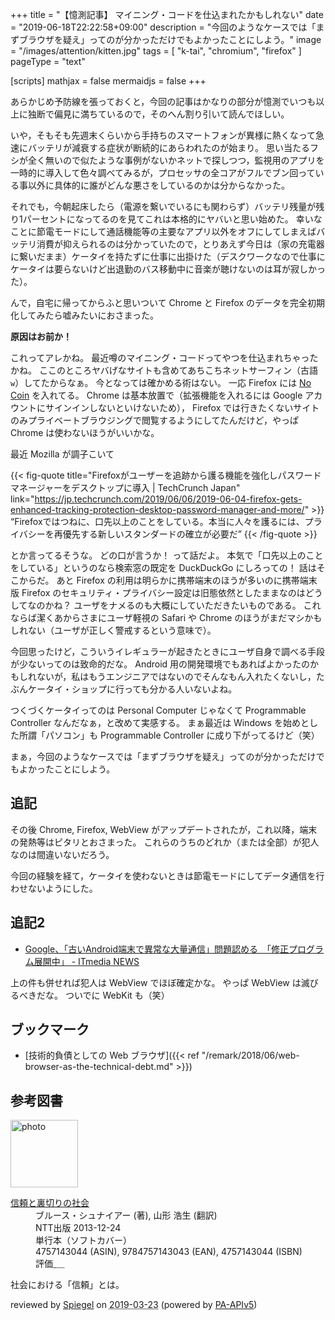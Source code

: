 +++
title = "【憶測記事】 マイニング・コードを仕込まれたかもしれない"
date =  "2019-06-18T22:22:58+09:00"
description = "今回のようなケースでは「まずブラウザを疑え」ってのが分かっただけでもよかったことにしよう。"
image = "/images/attention/kitten.jpg"
tags = [ "k-tai", "chromium", "firefox" ]
pageType = "text"

[scripts]
  mathjax = false
  mermaidjs = false
+++

あらかじめ予防線を張っておくと，今回の記事はかなりの部分が憶測でいつも以上に独断で偏見に満ちているので，そのへん割り引いて読んでほしい。

いや，そもそも先週末くらいから手持ちのスマートフォンが異様に熱くなって急速にバッテリが減衰する症状が断続的にあらわれたのが始まり。
思い当たるフシが全く無いので似たような事例がないかネットで探しつつ，監視用のアプリを一時的に導入して色々調べてみるが，プロセッサの全コアがフルでブン回っている事以外に具体的に誰がどんな悪さをしているのかは分からなかった。

それでも，今朝起床したら（電源を繋いでいるにも関わらず）バッテリ残量が残り1パーセントになってるのを見てこれは本格的にヤバいと思い始めた。
幸いなことに節電モードにして通話機能等の主要なアプリ以外をオフにしてしまえばバッテリ消費が抑えられるのは分かっていたので，とりあえず今日は（家の充電器に繋いだまま）ケータイを持たずに仕事に出掛けた（デスクワークなので仕事にケータイは要らないけど出退勤のバス移動中に音楽が聴けないのは耳が寂しかった）。

んで，自宅に帰ってからふと思いついて Chrome と Firefox のデータを完全初期化してみたら嘘みたいにおさまった。

**原因はお前か！**

これってアレかね。
最近噂のマイニング・コードってやつを仕込まれちゃったかね。
ここのところヤバげなサイトも含めてあちこちネットサーフィン（古語`w`）してたからなぁ。
今となっては確かめる術はない。
一応 Firefox には [No Coin] を入れてる。
Chrome は基本放置で（拡張機能を入れるには Google アカウントにサインインしないといけないため）， Firefox では行きたくないサイトのみプライベートブラウジングで閲覧するようにしてたんだけど，やっぱ Chrome は使わないほうがいいかな。

最近 Mozilla が調子こいて

{{< fig-quote title="Firefoxがユーザーを追跡から護る機能を強化しパスワードマネージャーをデスクトップに導入 | TechCrunch Japan" link="https://jp.techcrunch.com/2019/06/06/2019-06-04-firefox-gets-enhanced-tracking-protection-desktop-password-manager-and-more/" >}}
<q>Firefoxではつねに、口先以上のことをしている。本当に人々を護るには、プライバシーを再優先する新しいスタンダードの確立が必要だ</q>
{{< /fig-quote >}}

とか言ってるそうな。
どの口が言うか！ って話だよ。
本気で「口先以上のことをしている」というのなら検索窓の既定を DuckDuckGo にしろっての！ 話はそこからだ。
あと Firefox の利用は明らかに携帯端末のほうが多いのに携帯端末版 Firefox のセキュリティ・プライバシー設定は旧態依然としたままなのはどうしてなのかね？ ユーザをナメるのも大概にしていただきたいものである。
これならば潔くあからさまにユーザ軽視の Safari や Chrome のほうがまだマシかもしれない（ユーザが正しく警戒するという意味で）。

今回思ったけど，こういうイレギュラーが起きたときにユーザ自身で調べる手段が少ないってのは致命的だな。
Android 用の開発環境でもあればよかったのかもしれないが，私はもうエンジニアではないのでそんなもん入れたくないし，たぶんケータイ・ショップに行っても分かる人いないよね。

つくづくケータイってのは Personal Computer じゃなくて Programmable Controller なんだなぁ，と改めて実感する。
まぁ最近は Windows を始めとした所謂「パソコン」も Programmable Controller に成り下がってるけど（笑）

まぁ，今回のようなケースでは「まずブラウザを疑え」ってのが分かっただけでもよかったことにしよう。

## 追記

その後 Chrome, Firefox, WebView がアップデートされたが，これ以降，端末の発熱等はピタリとおさまった。
これらのうちのどれか（または全部）が犯人なのは間違いないだろう。

今回の経験を経て，ケータイを使わないときは節電モードにしてデータ通信を行わせないようにした。

## 追記2

- [Google、「古いAndroid端末で異常な大量通信」問題認める　「修正プログラム展開中」 - ITmedia NEWS](https://www.itmedia.co.jp/news/articles/1906/27/news089.html)

上の件も併せれば犯人は WebView でほぼ確定かな。
やっぱ WebView は滅びるべきだな。
ついでに WebKit も（笑）

## ブックマーク

- [技術的負債としての Web ブラウザ]({{< ref "/remark/2018/06/web-browser-as-the-technical-debt.md" >}})

[No Coin]: https://github.com/keraf/NoCoin/ "keraf/NoCoin: No Coin is a tiny browser extension aiming to block coin miners such as Coinhive."

## 参考図書

<div class="hreview">
  <div class="photo"><a class="item url" href="https://www.amazon.co.jp/dp/4757143044?tag=baldandersinf-22&linkCode=ogi&th=1&psc=1"><img src="https://m.media-amazon.com/images/I/413qoSjODUL._SL160_.jpg" width="108" alt="photo"></a></div>
  <dl class="fn">
    <dt><a href="https://www.amazon.co.jp/dp/4757143044?tag=baldandersinf-22&linkCode=ogi&th=1&psc=1">信頼と裏切りの社会</a></dt>
    <dd>ブルース・シュナイアー (著), 山形 浩生 (翻訳)</dd>
    <dd>NTT出版 2013-12-24</dd>
    <dd>単行本（ソフトカバー）</dd>
    <dd>4757143044 (ASIN), 9784757143043 (EAN), 4757143044 (ISBN)</dd>
    <dd>評価<abbr class="rating fa-sm" title="5">&nbsp;<i class="fas fa-star"></i>&nbsp;<i class="fas fa-star"></i>&nbsp;<i class="fas fa-star"></i>&nbsp;<i class="fas fa-star"></i>&nbsp;<i class="fas fa-star"></i></abbr></dd>
  </dl>
  <p class="description">社会における「信頼」とは。</p>
  <p class="powered-by">reviewed by <a href='#maker' class='reviewer'>Spiegel</a> on <abbr class="dtreviewed" title="2019-03-23">2019-03-23</abbr> (powered by <a href="https://affiliate.amazon.co.jp/assoc_credentials/home">PA-APIv5</a>)</p>
</div>
